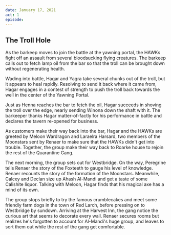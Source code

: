 ```yaml
---
date: January 17, 2021
act: 1
episode: 
---
```

##  The Troll Hole

As the barkeep moves to join the battle at the yawning portal, the HAWKs fight off an assault from several bloodsucking flying creatures. The barkeep calls out to fetch lamp oil from the bar so that the troll can be brought down without regenerating health.

Wading into battle, Hagar and Yagra take several chunks out of the troll, but it appears to heal rapidly. Resolving to send it back where it came from, Hagar engages in a contest of strength to push the troll back towards the well in the center of the Yawning Portal.

Just as Henna reaches the bar to fetch the oil, Hagar succeeds in shoving the troll over the edge, nearly sending Winona down the shaft with it. The barkeeper thanks Hagar matter-of-factly for his performance in battle and declares the tavern re-opened for business.

As customers make their way back into the bar, Hagar and the HAWKs are greeted by Meloon Wardragon and Laraelra Harsard, two members of the Moonstars sent by Renaer to make sure that the HAWKs didn't get into trouble. Together, the group make their way back to Roarke house to rejoin the rest of the Quarantine Gang.

The next morning, the group sets out for Westbridge. On the way, Peregrine tells Renaer the story of the Foxteeth to gauge his level of knowledge. Renaer recounts the story of the formation of the Moonstars. Meanwhile, Calcey and Declan size up Ahash Al-Mandi and get a taste of some Calishite liquor. Talking with Meloon, Hagar finds that his magical axe has a mind of its own.

The group stops briefly to try the famous crumblecakes and meet some friendly farm dogs in the town of Red Larch, before pressing on to Westbridge by sundown. Arriving at the Harvest Inn, the gang notice the curious art that seems to decorate every wall. Renaer secures rooms but realizes he's forgotten to account for Al-Mandi's huge group, and leaves to sort them out while the rest of the gang get comfortable.
